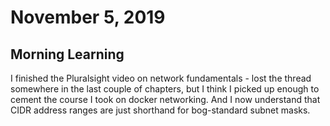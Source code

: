 # November 5, 2019

## Morning Learning

I finished the Pluralsight video on network fundamentals - lost the thread somewhere in the last couple of chapters, but I think I picked up enough to cement the course I took on docker networking. And I now understand that CIDR address ranges are just shorthand for bog-standard subnet masks.
